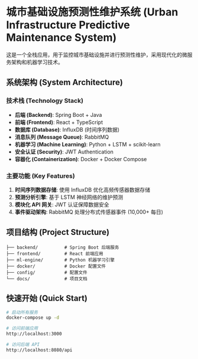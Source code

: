 # 城市基础设施预测性维护系统 (Urban Infrastructure Predictive Maintenance System)

这是一个全栈应用，用于监控城市基础设施并进行预测性维护，采用现代化的微服务架构和机器学习技术。

## 系统架构 (System Architecture)

### 技术栈 (Technology Stack)
- **后端 (Backend)**: Spring Boot + Java
- **前端 (Frontend)**: React + TypeScript
- **数据库 (Database)**: InfluxDB (时间序列数据)
- **消息队列 (Message Queue)**: RabbitMQ
- **机器学习 (Machine Learning)**: Python + LSTM + scikit-learn
- **安全认证 (Security)**: JWT Authentication
- **容器化 (Containerization)**: Docker + Docker Compose

### 主要功能 (Key Features)
1. **时间序列数据存储**: 使用 InfluxDB 优化高频传感器数据存储
2. **预测分析引擎**: 基于 LSTM 神经网络的维护预测
3. **模块化 API 网关**: JWT 认证保障数据安全
4. **事件驱动架构**: RabbitMQ 处理分布式传感器事件 (10,000+ 每日)

## 项目结构 (Project Structure)
```
├── backend/          # Spring Boot 后端服务
├── frontend/         # React 前端应用
├── ml-engine/        # Python 机器学习引擎
├── docker/           # Docker 配置文件
├── config/           # 配置文件
└── docs/             # 项目文档
```

## 快速开始 (Quick Start)
```bash
# 启动所有服务
docker-compose up -d

# 访问前端应用
http://localhost:3000

# 访问后端 API
http://localhost:8080/api
```